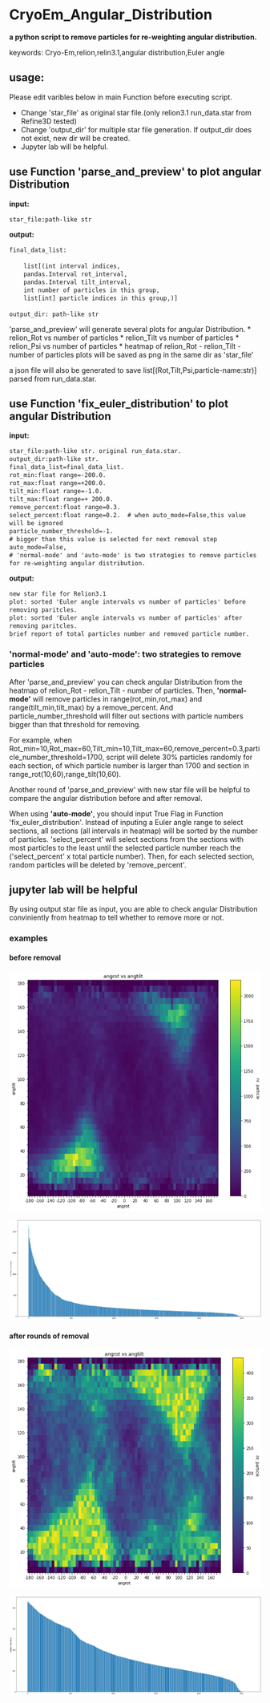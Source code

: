 # CryoEm_Angular_Distribution
**a python script to remove particles for re-weighting angular distribution.**

keywords: Cryo-Em,relion,relin3.1,angular distribution,Euler angle

## usage:

  Please edit varibles below in main Function before executing script.
  
  * Change 'star_file' as original star file.(only relion3.1 run_data.star from Refine3D tested)
  * Change 'output_dir' for multiple star file generation. If output_dir does not exist, new dir will be created.
  * Jupyter lab will be helpful.

## use Function 'parse_and_preview' to plot angular Distribution
  **input:**
  
    star_file:path-like str
    
  **output:**
  
    final_data_list: 
    
        list[(int interval indices,
        pandas.Interval rot_interval,
        pandas.Interval tilt_interval,
        int number of particles in this group,
        list[int] particle indices in this group,)]
    
    output_dir: path-like str
                   
  'parse_and_preview' will generate several plots for angular Distribution.
    * relion_Rot vs number of particles
    * relion_Tilt vs number of particles
    * relion_Psi vs number of particles
    * heatmap of relion_Rot - relion_Tilt - number of particles
   plots will be saved as png in the same dir as 'star_file'
   
   a json file will also be generated to save list[(Rot,Tilt,Psi,particle-name:str)] parsed from run_data.star.
   
## use Function 'fix_euler_distribution' to plot angular Distribution
  **input:**
  
    star_file:path-like str. original run_data.star.
    output_dir:path-like str.
    final_data_list=final_data_list.
    rot_min:float range=-200.0.
    rot_max:float range=+200.0.
    tilt_min:float range=-1.0.
    tilt_max:float range=+ 200.0.
    remove_percent:float range=0.3.
    select_percent:float range=0.2.  # when auto_mode=False,this value will be ignored
    particle_number_threshold=-1.
    # bigger than this value is selected for next removal step
    auto_mode=False,
    # 'normal-mode' and 'auto-mode' is two strategies to remove particles for re-weighting angular distribution.
    
  **output:**
  
      
    new star file for Relion3.1
    plot: sorted 'Euler angle intervals vs number of particles' before removing paritcles.
    plot: sorted 'Euler angle intervals vs number of particles' after removing paritcles.
    brief report of total particles number and removed particle number.
    

### 'normal-mode' and 'auto-mode': two strategies to remove particles
  After 'parse_and_preview' you can check angular Distribution from the heatmap of relion_Rot - relion_Tilt - number of particles.
  Then, **'normal-mode'** will remove particles in range(rot_min,rot_max) and range(tilt_min,tilt_max) by a remove_percent.
  And particle_number_threshold will filter out sections with particle numbers bigger than that threshold for removing.
  
  For example, when Rot_min=10,Rot_max=60,Tilt_min=10,Tilt_max=60,remove_percent=0.3,particle_number_threshold=1700,
  script will delete 30% particles randomly for each section, of which particle number is larger than 1700 and section in range_rot(10,60),range_tilt(10,60).
  
  Another round of 'parse_and_preview' with new star file will be helpful to compare the angular distribution before and after removal.
  
  When using **'auto-mode'**, you should input True Flag in Function 'fix_euler_distribution'.
  Instead of inputing a Euler angle range to select sections, all sections (all intervals in heatmap) will be sorted by the number of particles.
  'select_percent' will select sections from the sections with most particles to the least until the selected particle number reach the ('select_percent' x total particle number). Then, for each selected section, random particles will be deleted by 'remove_percent'.
  
  
## jupyter lab will be helpful
  By using output star file as input, you are able to check angular Distribution conviniently from heatmap to tell whether to remove more or not.
  
### examples
#### before removal

![heatmap before removal](./heatmap_rotvstilt_before.png)

![auto_mode_sorted_NrParticles_before_removal](./normal_mode_sorted_NrParticles_before_removal.png)

#### after rounds of removal

![heatmap after removal](./heatmap_rotvstilt.png)

![auto_mode_sorted_NrParticles_after_removal](./auto_mode_sorted_NrParticles_after_removal.png)


